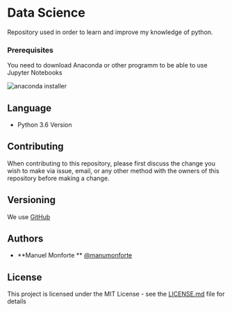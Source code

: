 # Data Science

Repository used in order to learn and improve my knowledge of python.

### Prerequisites

You need to download Anaconda or other programm to be able to use Jupyter Notebooks

![anaconda installer](https://github.com/manumonforte/Data-Science/issues/1#issue-363165470)

## Language

* Python 3.6 Version

## Contributing

When contributing to this repository, please first discuss the change you wish to make via issue, email, or any other method with the owners of this repository before making a change.

## Versioning

We use [GitHub](https://github.com)

## Authors

* **Manuel Monforte ** [@manumonforte](https://github.com/PurpleBooth)

## License

This project is licensed under the MIT License - see the [LICENSE.md](LICENSE.md) file for details
